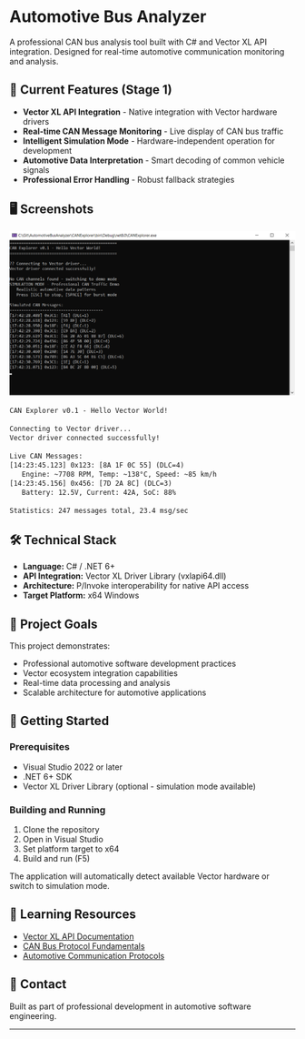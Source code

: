 # Automotive Bus Analyzer

A professional CAN bus analysis tool built with C# and Vector XL API integration. Designed for real-time automotive communication monitoring and analysis.

## 🚀 Current Features (Stage 1)

- **Vector XL API Integration** - Native integration with Vector hardware drivers
- **Real-time CAN Message Monitoring** - Live display of CAN bus traffic
- **Intelligent Simulation Mode** - Hardware-independent operation for development
- **Automotive Data Interpretation** - Smart decoding of common vehicle signals
- **Professional Error Handling** - Robust fallback strategies

## 🖥️ Screenshots

![CAN Explorer in Action](docs/images/Stage1.png)

```
CAN Explorer v0.1 - Hello Vector World!

Connecting to Vector driver...
Vector driver connected successfully!

Live CAN Messages:
[14:23:45.123] 0x123: [8A 1F 0C 55] (DLC=4)
   Engine: ~7708 RPM, Temp: ~138°C, Speed: ~85 km/h
[14:23:45.156] 0x456: [7D 2A 8C] (DLC=3)
   Battery: 12.5V, Current: 42A, SoC: 88%

Statistics: 247 messages total, 23.4 msg/sec
```

## 🛠️ Technical Stack

- **Language:** C# / .NET 6+
- **API Integration:** Vector XL Driver Library (vxlapi64.dll)
- **Architecture:** P/Invoke interoperability for native API access
- **Target Platform:** x64 Windows

## 🎯 Project Goals

This project demonstrates:
- Professional automotive software development practices
- Vector ecosystem integration capabilities
- Real-time data processing and analysis
- Scalable architecture for automotive applications

## 🚀 Getting Started

### Prerequisites
- Visual Studio 2022 or later
- .NET 6+ SDK
- Vector XL Driver Library (optional - simulation mode available)

### Building and Running
1. Clone the repository
2. Open in Visual Studio
3. Set platform target to x64
4. Build and run (F5)

The application will automatically detect available Vector hardware or switch to simulation mode.

## 📖 Learning Resources

- [Vector XL API Documentation](https://www.vector.com)
- [CAN Bus Protocol Fundamentals](https://en.wikipedia.org/wiki/CAN_bus)
- [Automotive Communication Protocols](https://www.iso.org/standard/63648.html)

## 📧 Contact

Built as part of professional development in automotive software engineering.

---
